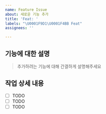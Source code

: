 ```yaml
---
name: Feature Issue
about: 새로운 기능 추가
title: 'Feat: '
labels: "\U0001F9D1‍\U0001F4BB Feat"
assignees: ''

---
```


## 기능에 대한 설명

> 추가하려는 기능에 대해 간결하게 설명해주세요

## 작업 상세 내용

- [ ] TODO
- [ ] TODO
- [ ] TODO
